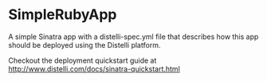 SimpleRubyApp
==============

A simple Sinatra app with a distelli-spec.yml file that describes how this app should be deployed using the Distelli platform.

Checkout the deployment quickstart guide at http://www.distelli.com/docs/sinatra-quickstart.html
